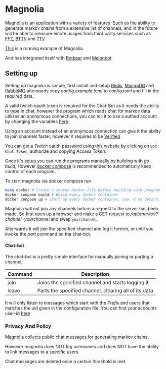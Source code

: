 # Magnolia

Magnolia is an application with a variety of features. Such as the ability to generate markov chains from a extensive list of channels, and in the future will be able to measure emote usages from third party services such as [FFZ](https://www.frankerfacez.com/), [BTTV](https://betterttv.com/) and [7TV](https://7tv.app/)

[This](https://magnolia.melon095.live/) is a running example of Magnolia.

And has integrated itself with [Botbear](https://github.com/hotbear1110/botbear) and [Melonbot](https://github.com/JoachimFlottorp/Melonbot)

## Setting up

Setting up magnolia is simple, first install and setup [Redis](https://redis.io/), [MongoDB](https://www.mongodb.com) and [RabbitMQ](https://www.rabbitmq.com/) afterwards copy _config.example.toml_ to _config.toml_ and fill in the required data.

A valid twitch oauth token is required for the Chat-Bot as it needs the ability to type in chat, however the program which reads chat for markov data utilizes an anonymous connections, you can tell it to use a authed account by changing the variables [here](https://github.com/JoachimFlottorp/Magnolia/blob/main/pkg/irc/irc.go#L14)

Using an account instead of an anonymous connection can give it the ability to join channels faster, however it requires to be [Verified](https://dev.twitch.tv/docs/irc)

You can get a _Twitch_ oauth password using [this website](https://twitchtokengenerator.com/) by clicking on `Bot Chat Token`, authorize and copying _Access Token_.

Once it's setup you can run the programs manually by building with _go build_, However [docker compose](https://docs.docker.com/compose/) is recommended to automatically keep control of each program.

To start magnolia via docker compose run

```bash
make docker # Create a shared docker-file before building each program.
docker compose build # Build every docker container.
docker compose up # Start up every docker container, use -d to detach.
```

Magnolia will not join any channels before a request to the server has been made. So first open up a browser and make a GET request to _/api/markov?channel=yourchannel_ and swap `yourchannel`.

Afterwards it will join the specified channel and log it forever, or until you invoke the _part_ command on the chat-bot.

#### Chat-bot

The chat-bot is a pretty simple interface for manually joining or parting a channel,

| Command | Description                                           |
| ------- | ----------------------------------------------------- |
| join    | Joins the specified channel and starts logging it     |
| leave   | Parts the specified channel, clearing all of its data |

It will only listen to messages which start with the _Prefix_ and users that matches the uid given in the configuration file. You can find your accounts user-id [here](https://www.twitchdatabase.com/channels/melon095)

### Privacy And Policy

Magnolia collects public chat messages for generating markov chains.

However magnolia does NOT log usernames and does NOT have the ability to link messages to a specific users.

Chat messages are deleted once a certain threshold is met.
